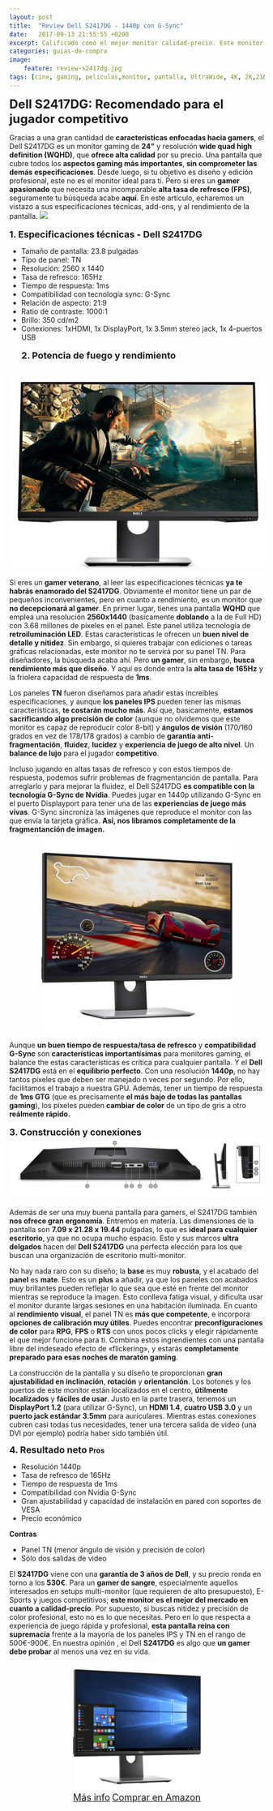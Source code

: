 ```yaml
---
layout: post
title:  "Review Dell S2417DG - 1440p con G-Sync"
date:   2017-09-13 21:55:55 +0200
excerpt: Calificado como el mejor monitor calidad-precio. Este monitor Dell lo posee todo para los jugadores más competitivos. Os explicamos sus características y especificaciones al detalle.
categories: guias-de-compra
image:
    feature: review-s2417dg.jpg
tags: [cine, gaming, peliculas,monitor, pantalla, UltraWide, 4K, 2K,21&#58;9,16&#58;9]
---
```

<!--more-->
<!-- more -->
<b><font size="5">Dell S2417DG: Recomendado para el jugador competitivo</font></b><br>
 
Gracias a una gran cantidad de <b>características enfocadas hacia gamers</b>, el Dell S2417DG es un monitor gaming de <b>24"</b> y resolución <b>wide quad high definition (WQHD)</b>, que <b>ofrece alta calidad</b> por su precio. Una pantalla que cubre todos los <b>aspectos gaming más importantes</b>, <b>sin comprometer las demás especificaciones</b>. Desde luego, si tu objetivo es diseño y edición profesional, este no es el monitor ideal para ti. Pero si eres un <b>gamer apasionado</b> que necesita una incomparable <b>alta tasa de refresco (FPS)</b>, seguramente tu búsqueda acabe <b>aquí</b>. En este artículo, echaremos un vistazo a sus especificaciones técnicas, add-ons, y al rendimiento de la pantalla.
<img src="http://i.dell.com/das/xa.ashx/global-site-design%20WEB/ac4e61fa-5e63-7c73-4ff0-7638859b9f20/1/OriginalPng?id=Dell/Product_Images/Peripherals/Output_Devices/Dell/Monitors/S_Series/S2417DG/pdp/dell-monitor-s2417dg-pdp-module-02.jpg">
<br><br>
<font size="4"><b>1. Especificaciones técnicas - Dell S2417DG</b></font>
-	Tamaño de pantalla: 23.8 pulgadas
-	Tipo de panel: TN
-	Resolución: 2560 x 1440
-	Tasa de refresco: 165Hz
-	Tiempo de respuesta: 1ms
-	Compatibilidad con tecnología sync: G-Sync
-	Relación de aspecto: 21:9
-	Ratio de contraste: 1000:1
-	Brillo: 350 cd/m2
-	Conexiones: 1xHDMI, 1x DisplayPort, 1x 3.5mm stereo jack, 1x 4-puertos USB
<br><br>
<font size="4"><b>2. Potencia de fuego y rendimiento</b></font>
<br>
<img src="/images/pictures/performance-S2417DG.jpg">
<br><br>
Si eres un <b>gamer veterano</b>, al leer las especificaciones técnicas <b>ya te habrás enamorado del S2417DG</b>. Obviamente el monitor tiene un par de pequeños inconvenientes, pero en cuanto a rendimiento, es un monitor que <b>no decepcionará al gamer</b>. En primer lugar, tienes una pantalla <b>WQHD</b> que emplea una resolución <b>2560x1440</b> (basicamente <b>doblando</b> a la de Full HD) con 3.68 millones de píxeles en el panel. Este panel utiliza tecnología de <b>retroiluminación LED</b>. Estas características le ofrecen un <b>buen nivel de detalle y nitidez</b>. Sin embargo, si quieres trabajar con ediciones o tareas gráficas relacionadas, este monitor no te servirá por su panel TN. Para diseñadores, la búsqueda acaba ahí. Pero <b>un gamer</b>, sin embargo, <b>busca rendimiento más que diseño</b>. Y aquí es donde entra la <b>alta tasa de 165Hz</b> y la friolera capacidad de respuesta de <b>1ms</b>.

Los paneles <b>TN</b> fueron diseñamos para añadir estas increibles especificaciones, y aunque <b>los paneles IPS</b> pueden tener las mismas características, <b>te costarán mucho más</b>. Así que, basicamente, <b>estamos sacrificando algo precisión de color</b> (aunque no olvidemos que este monitor es capaz de reproducir color 8-bit) y <b>ángulos de visión</b> (170/160 grados en vez de 178/178 grados) a cambio de <b>garantía anti-fragmentación</b>, <b>fluidez</b>, <b>lucidez</b> y <b>experiencia de juego de alto nivel</b>. Un <b>balance de lujo</b> para el jugador <b>competitivo</b>.

Incluso jugando en altas tasas de refresco y con estos tiempos de respuesta, podemos sufrir problemas de fragmentanción de pantalla. Para arreglarlo y para mejorar la fluidez, el Dell S2417DG <b>es compatible con la tecnología G-Sync de Nvidia</b>. Puedes jugar en 1440p utilizando G-Sync en el puerto Displayport para tener una de las <b>experiencias de juego más vivas</b>. G-Sync sincroniza las imágenes que reproduce el monitor con las que envía la tarjeta gráfica. <b>Así, nos libramos completamente de la fragmentanción de imagen.</b>

<center><img src="/images/pictures/fps-S2417DG.jpg" width="75%"></center>

Aunque <b>un buen tiempo de respuesta/tasa de refresco</b> y <b>compatibilidad G-Sync</b> son <b>características importantísimas</b> para monitores gaming, el balance the estas características es crítica para cualquier pantalla. Y el <b>Dell S2417DG</b> está en el <b>equilibrio perfecto</b>. Con una resolución <b>1440p</b>, no hay tantos píxeles que deben ser manejado n veces por segundo. Por ello, facilitamos el trabajo a nuestra GPU. Además, tener un tiempo de respuesta de <b>1ms GTG</b> (que es precisamente <b>el más bajo de todas las pantallas gaming</b>), los píxeles pueden <b>cambiar de color</b> de un tipo de gris a otro <b>reálmente rápido. </b>
<br><br>
<font size="4"><b>3. Construcción y conexiones</b></font>
<br>
<img src="/images/pictures/conexiones-S2417DG.jpg">
<br><br>
Además de ser una muy buena pantalla para gamers, el S2417DG también <b>nos ofrece gran ergonomía</b>. Entremos en materia. Las dimensiones de la pantalla son <b>7.09 x 21.28 x 19.44</b> pulgadas, lo que es <b>ideal para cualquier escritorio</b>, ya que no ocupa mucho espacio. Esto y sus marcos <b>ultra delgados</b> hacen del <b>Dell S2417DG</b> una perfecta elección para los que buscan una organización de escritorio multi-monitor. 

No hay nada raro con su diseño; la <b>base</b> es muy <b>robusta</b>, y el acabado del <b>panel</b> es <b>mate</b>. Esto es un <b>plus</b> a añadir, ya que los paneles con acabados muy brillantes pueden reflejar lo que sea que esté en frente del monitor mientras se reproduce la imagen. Esto conlleva fatiga visual, y dificulta usar el monitor durante largas sesiones en una habitación iluminada. En cuanto al <b>rendimiento visual</b>, el panel TN es <b>más que competente</b>, e incorpora <b>opciones de calibración muy útiles</b>. Puedes encontrar <b>preconfiguraciones de color</b> para <b>RPG</b>, <b>FPS</b> o <b>RTS</b> con unos pocos clicks y elegir rápidamente el que mejor funcione para ti. Combina estos ingrendientes con una pantalla libre del indeseado efecto de «flickering», y estarás <b>completamente preparado para esas noches de maratón gaming</b>.

La construcción de la pantalla y su diseño te proporcionan <b>gran ajustabilidad en inclinación</b>, <b>rotación</b> y <b>orientanción</b>. Los botones y los puertos de este monitor están localizados en el centro, <b>útilmente localizados</b> y <b>fáciles de usar</b>. Justo en la parte trasera, tenemos un <b>DisplayPort 1.2</b> (para utilizar G-Sync), un <b>HDMI 1.4</b>, <b>cuatro USB 3.0</b> y un <b>puerto jack estándar 3.5mm</b> para auriculares. Mientras estas conexiones cubren casi todas tus necesidades, tener una tercera salida de video (una DVI por ejemplo) podría haber sido también útil.

<font size="4"><b>4. Resultado neto</b></font>
<b>Pros</b>
-	Resolución 1440p
-	Tasa de refresco de 165Hz
-	Tiempo de respuesta de 1ms
-	Compatibilidad con Nvidia G-Sync
-	Gran ajustabilidad y capacidad de instalación en pared con soportes de VESA
-	Precio económico

<b>Contras</b>
-	Panel TN (menor ángulo de visión y precisión de color)
-	Sólo dos salidas de video

El <b>S2417DG</b> viene con una <b>garantía de 3 años de Dell</b>, y su precio ronda en torno a los <b>530€</b>. Para un <b>gamer de sangre</b>, especialmente aquellos interesados en setups multi-monitor (que requieren de alto presupuesto), E-Sports y juegos competitivos; <b>este monitor es el mejor del mercado en cuanto a calidad-precio</b>. Por supuesto, si buscas nitidez y precisión de color profesional, esto no es lo que necesitas. Pero en lo que respecta a experiencia de juego rápida y profesional, <b>esta pantalla reina con supremacía</b> frente a la mayoría de los paneles IPS y TN en el rango de 500€-900€. En nuestra opinión , el Dell <b>S2417DG</b> es algo que <b>un gamer debe probar</b> al menos una vez en su vida.

   <center><img src="/images/pictures/comprar-S2417DG.jpg" width="50%"><br><a href="aa" target="_blank" class="btn-infor"><font size="4">Más info</font></a> <a href="aa" target="_blank" class="btn-ama"><font size="4">Comprar en Amazon</font></a></center>